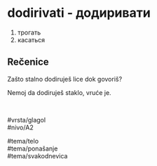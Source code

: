 # dodirivati - додиривати

1. трогать  
2. касаться

## Rečenice

Zašto stalno dodiruješ lice dok govoriš?

Nemoj da dodiruješ staklo, vruće je.

<br>

#vrsta/glagol  
#nivo/A2  

#tema/telo  
#tema/ponašanje  
#tema/svakodnevica
